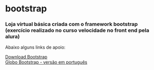 # bootstrap

<h3>Loja virtual básica criada com o framework bootstrap (exercício realizado no curso velocidade no front end pela alura)</h3>

<p>Abaixo alguns links de apoio:</p>
<a href="http://getbootstrap.com/getting-started/" target="_blank">Download Bootstrap</a><br>
<a href="http://getbootstrap.com/getting-started/" target="_blank">Globo Bootstrap - versão em português</a>
